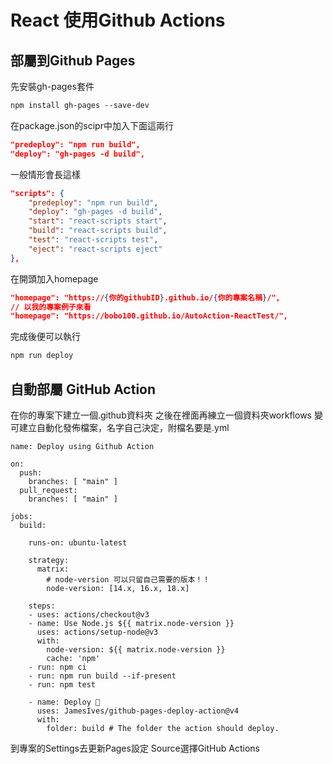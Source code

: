 # React 使用Github Actions

## 部屬到Github Pages

先安裝gh-pages套件

```txt
npm install gh-pages --save-dev
```

在package.json的scipr中加入下面這兩行

```json
"predeploy": "npm run build",
"deploy": "gh-pages -d build",
```

一般情形會長這樣

```json
"scripts": {
    "predeploy": "npm run build",
    "deploy": "gh-pages -d build",
    "start": "react-scripts start",
    "build": "react-scripts build",
    "test": "react-scripts test",
    "eject": "react-scripts eject"
},
```

在開頭加入homepage

```json
"homepage": "https://{你的githubID}.github.io/{你的專案名稱}/",
// 以我的專案例子來看
"homepage": "https://bobo100.github.io/AutoAction-ReactTest/",
```

完成後便可以執行

```txt
npm run deploy
```

## 自動部屬 GitHub Action

在你的專案下建立一個.github資料夾 之後在裡面再練立一個資料夾workflows
變可建立自動化發佈檔案，名字自己決定，附檔名要是.yml

```text
name: Deploy using Github Action

on:
  push:
    branches: [ "main" ]
  pull_request:
    branches: [ "main" ]

jobs:
  build:

    runs-on: ubuntu-latest

    strategy:
      matrix:      
        # node-version 可以只留自己需要的版本！！
        node-version: [14.x, 16.x, 18.x]

    steps:
    - uses: actions/checkout@v3
    - name: Use Node.js ${{ matrix.node-version }}
      uses: actions/setup-node@v3
      with:
        node-version: ${{ matrix.node-version }}
        cache: 'npm'
    - run: npm ci
    - run: npm run build --if-present
    - run: npm test
    
    - name: Deploy 🚀
      uses: JamesIves/github-pages-deploy-action@v4
      with:
        folder: build # The folder the action should deploy.
```

到專案的Settings去更新Pages設定
Source選擇GitHub Actions